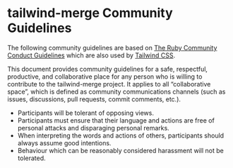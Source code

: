# tailwind-merge Community Guidelines

The following community guidelines are based on [The Ruby Community Conduct Guidelines](https://www.ruby-lang.org/en/conduct) which are also used by [Tailwind CSS](https://github.com/tailwindlabs/tailwindcss/blob/master/.github/CODE_OF_CONDUCT.md).

This document provides community guidelines for a safe, respectful, productive, and collaborative place for any person who is willing to contribute to the tailwind-merge project. It applies to all “collaborative space”, which is defined as community communications channels (such as issues, discussions, pull requests, commit comments, etc.).

-   Participants will be tolerant of opposing views.
-   Participants must ensure that their language and actions are free of personal attacks and disparaging personal remarks.
-   When interpreting the words and actions of others, participants should always assume good intentions.
-   Behaviour which can be reasonably considered harassment will not be tolerated.
